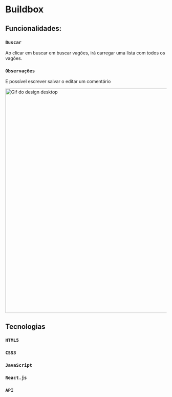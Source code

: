 # Buildbox

## Funcionalidades:

### `Buscar`
Ao clicar em buscar em buscar vagões, irá carregar uma lista com todos os vagões.

### `Observações`
E possível escrever salvar o editar um comentário


<img src="./src/imagens/testegbmDesktop.gif" alt="Gif do design desktop" width="700"/>

## Tecnologias
### `HTML5`
### `CSS3`
### `JavaScript`
### `React.js`
### `API`

